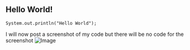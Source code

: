 Hello World!
---
```
System.out.println("Hello World");
```
I will now post a screenshot of my code but there will be no code for the screenshot ![Image](https://i.imgur.com/TvNifdv.png)